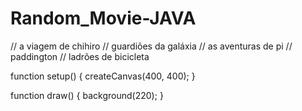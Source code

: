 # Random_Movie-JAVA

// a viagem de chihiro
// guardiões da galáxia
// as aventuras de pi
// paddington
// ladrões de bicicleta

function setup() {
  createCanvas(400, 400);
}

function draw() {
  background(220);
}
